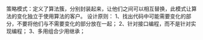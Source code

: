 
策略模式：定义了算法簇，分别封装起来，让他们之间可以相互替换，此模式让算法的变化独立于使用算法的客户。
设计原则：
1、找出代码中可能需要变化的部分，不要将他们与不需要变化的部分放在一起；
2、针对接口编程，而不是针对实现编程；
3、多用组合少用继承；